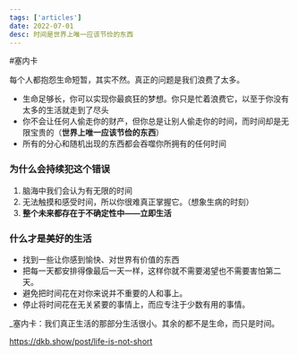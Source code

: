 ```yaml
---
tags: ['articles']
date: 2022-07-01
desc: 时间是世界上唯一应该节俭的东西
---
```


#塞内卡

每个人都抱怨生命短暂，其实不然。真正的问题是我们浪费了太多。

* 生命足够长，你可以实现你最疯狂的梦想。你只是忙着浪费它，以至于你没有太多的生活就走到了尽头
* 你不会让任何人偷走你的财产，但你总是让别人偷走你的时间，而时间却是无限宝贵的（**世界上唯一应该节俭的东西**）
* 所有的分心和随机出现的东西都会吞噬你所拥有的任何时间


### 为什么会持续犯这个错误
1. 脑海中我们会认为有无限的时间
2. 无法触摸和感受时间，所以你很难真正掌握它。（想象生病的时刻）
3. **整个未来都存在于不确定性中——立即生活**



### 什么才是美好的生活

- 找到一些让你感到愉快、对世界有价值的东西
- 把每一天都安排得像最后一天一样，这样你就不需要渴望也不需要害怕第二天。
- 避免把时间花在对你来说并不重要的人和事上。
- 停止将时间花在无关紧要的事情上，而应专注于少数有用的事情。


_塞内卡：我们真正生活的那部分生活很小。其余的都不是生命，而只是时间。

https://dkb.show/post/life-is-not-short
























